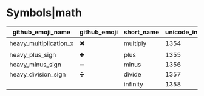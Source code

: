 # Symbols|math

|github_emoji_name|github_emoji|short_name|unicode_index|
|---|---|---|---|
|heavy_multiplication_x|:heavy_multiplication_x:|multiply|1354|
|heavy_plus_sign|:heavy_plus_sign:|plus|1355|
|heavy_minus_sign|:heavy_minus_sign:|minus|1356|
|heavy_division_sign|:heavy_division_sign:|divide|1357|
|||infinity|1358|
